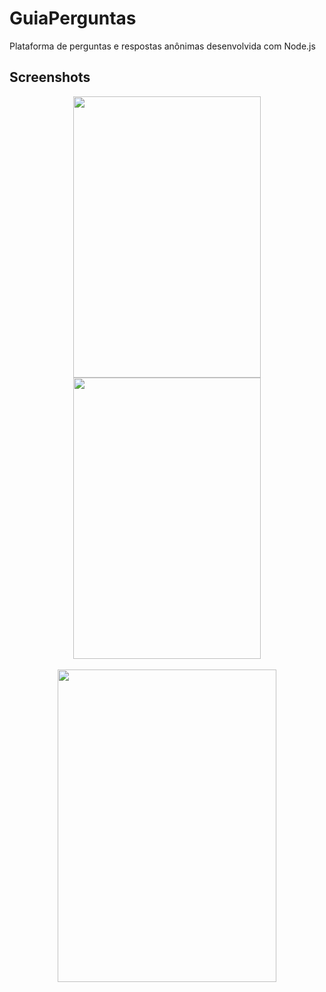 # GuiaPerguntas
Plataforma de perguntas e respostas anônimas desenvolvida com Node.js

## Screenshots
<div align="center" >
<img width="300px" height="450px" src="https://user-images.githubusercontent.com/63758491/127564245-27e13fc2-df13-476d-aad7-cb8eca85438c.PNG"/>
<img width="300px" height="450px" src="https://user-images.githubusercontent.com/63758491/127564236-35ea6e2a-505b-4ec7-a7e1-c919f80c2847.PNG"/>
</div>
<br>
<div align="center" >
<img width="350px" height="500px" src="https://user-images.githubusercontent.com/63758491/127564252-5abd96f3-1e43-45a7-bcf5-2439a8228e9e.PNG"/>
</div>
